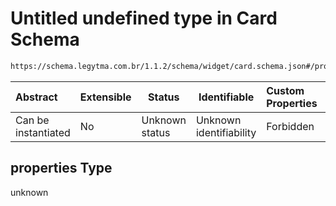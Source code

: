 # Untitled undefined type in Card Schema

```txt
https://schema.legytma.com.br/1.1.2/schema/widget/card.schema.json#/properties
```




| Abstract            | Extensible | Status         | Identifiable            | Custom Properties | Additional Properties | Access Restrictions | Defined In                                                                     |
| :------------------ | ---------- | -------------- | ----------------------- | :---------------- | --------------------- | ------------------- | ------------------------------------------------------------------------------ |
| Can be instantiated | No         | Unknown status | Unknown identifiability | Forbidden         | Allowed               | none                | [card.schema.json\*](../schema/widget/card.schema.json) |

## properties Type

unknown
